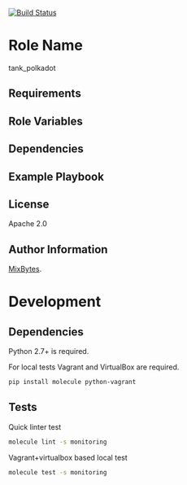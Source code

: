 [![Build Status](https://travis-ci.org/mixbytes/tank.ansible-polkadot.svg?branch=master)](https://travis-ci.org/mixbytes/tank.ansible-polkadot)

Role Name
=========

tank_polkadot

Requirements
------------


Role Variables
--------------


Dependencies
------------


Example Playbook
----------------

License
-------

Apache 2.0

Author Information
------------------

[MixBytes](https://mixbytes.io).

Development
===========

Dependencies
------------

Python 2.7+ is required.

For local tests Vagrant and VirtualBox are required.

```bash
pip install molecule python-vagrant
```

Tests
-----

Quick linter test

```bash
molecule lint -s monitoring
```

Vagrant+virtualbox based local test

```bash
molecule test -s monitoring
```
